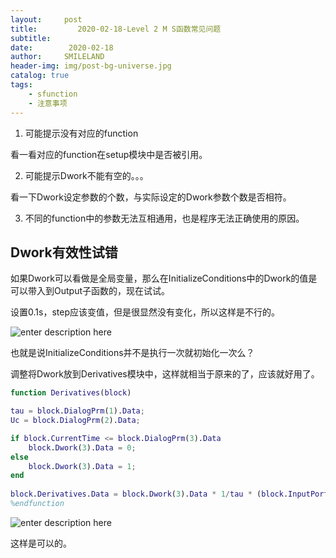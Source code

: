 ```yaml
---
layout:     post
title:         2020-02-18-Level 2 M S函数常见问题
subtitle:   
date:        2020-02-18
author:     SMILELAND
header-img: img/post-bg-universe.jpg
catalog: true
tags:
    - sfunction
    - 注意事项
---
```


1. 可能提示没有对应的function

看一看对应的function在setup模块中是否被引用。

2. 可能提示Dwork不能有空的。。。

看一下Dwork设定参数的个数，与实际设定的Dwork参数个数是否相符。

3. 不同的function中的参数无法互相通用，也是程序无法正确使用的原因。

## Dwork有效性试错

如果Dwork可以看做是全局变量，那么在InitializeConditions中的Dwork的值是可以带入到Output子函数的，现在试试。

设置0.1s，step应该变值，但是很显然没有变化，所以这样是不行的。

![enter description here](https://i.loli.net/2020/02/23/BXyvsfNtn23bYaE.png)

也就是说InitializeConditions并不是执行一次就初始化一次么？

调整将Dwork放到Derivatives模块中，这样就相当于原来的了，应该就好用了。

``` matlab
function Derivatives(block)

tau = block.DialogPrm(1).Data;
Uc = block.DialogPrm(2).Data; 

if block.CurrentTime <= block.DialogPrm(3).Data
    block.Dwork(3).Data = 0;
else
    block.Dwork(3).Data = 1;
end
    
block.Derivatives.Data = block.Dwork(3).Data * 1/tau * (block.InputPort(1).data^2 / Uc^2 - 1);
%endfunction
```

![enter description here](https://i.loli.net/2020/02/23/vhWZwEmVURHM9Xl.png)

这样是可以的。
